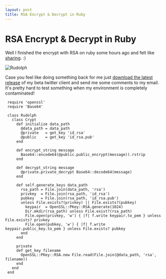 ```yaml
---
layout: post
title: RSA Encrypt & Decrypt in Ruby
---
```

# RSA Encrypt & Decrypt in Ruby

Well I finished the encrypt with RSA on ruby some hours ago and felt like 
[sharing](http://github.com/dscape/rudolph/tree/e94b7f106afe862cd99e842dc11d698a5117a64a/src/rudolph/crypt.rb). :)

![Rudolph](http://img.skitch.com/20081208-c9fba7g19he82fmfg28g6wma28.png)

Case you feel like doing something back for me just [download the latest release](http://github.com/dscape/rudolph/zipball/e94b7f106afe862cd99e842dc11d698a5117a64a) of my beta twitter client and send me some comments to my email. It's pretty hard to test something when my environment is completely contaminated!

     require 'openssl'
     require 'Base64'
     
     class Rudolph
       class Crypt
         def initialize data_path
           @data_path = data_path
           @private   = get_key 'id_rsa'
           @public    = get_key 'id_rsa.pub'
         end
     
         def encrypt_string message
           Base64::encode64(@public.public_encrypt(message)).rstrip
         end
     
         def decrypt_string message
           @private.private_decrypt Base64::decode64(message)
         end
     
         def self.generate_keys data_path
           rsa_path = File.join(data_path, 'rsa')
           privkey  = File.join(rsa_path, 'id_rsa')
           pubkey   = File.join(rsa_path, 'id_rsa.pub')
           unless File.exists?(privkey) || File.exists?(pubkey)
             keypair  = OpenSSL::PKey::RSA.generate(1024)
             Dir.mkdir(rsa_path) unless File.exist?(rsa_path)
             File.open(privkey, 'w') { |f| f.write keypair.to_pem } unless File.exists? privkey
             File.open(pubkey, 'w') { |f| f.write keypair.public_key.to_pem } unless File.exists? pubkey
           end
         end
     
         private
         def get_key filename
           OpenSSL::PKey::RSA.new File.read(File.join(@data_path, 'rsa', filename))
         end
       end
     end
